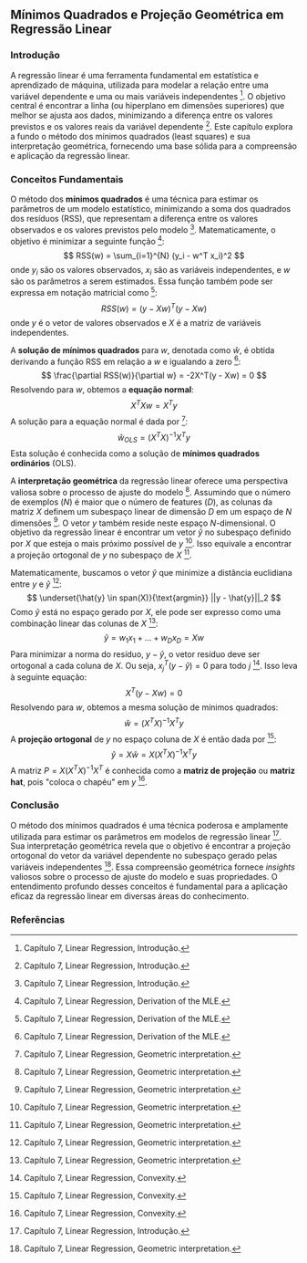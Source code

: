 ## Mínimos Quadrados e Projeção Geométrica em Regressão Linear

### Introdução
A regressão linear é uma ferramenta fundamental em estatística e aprendizado de máquina, utilizada para modelar a relação entre uma variável dependente e uma ou mais variáveis independentes [^1]. O objetivo central é encontrar a linha (ou hiperplano em dimensões superiores) que melhor se ajusta aos dados, minimizando a diferença entre os valores previstos e os valores reais da variável dependente [^1]. Este capítulo explora a fundo o método dos mínimos quadrados (least squares) e sua interpretação geométrica, fornecendo uma base sólida para a compreensão e aplicação da regressão linear.

### Conceitos Fundamentais
O método dos **mínimos quadrados** é uma técnica para estimar os parâmetros de um modelo estatístico, minimizando a soma dos quadrados dos resíduos (RSS), que representam a diferença entre os valores observados e os valores previstos pelo modelo [^1]. Matematicamente, o objetivo é minimizar a seguinte função [^7]:
$$
RSS(w) = \sum_{i=1}^{N} (y_i - w^T x_i)^2
$$
onde $y_i$ são os valores observados, $x_i$ são as variáveis independentes, e $w$ são os parâmetros a serem estimados. Essa função também pode ser expressa em notação matricial como [^7]:
$$
RSS(w) = (y - Xw)^T(y - Xw)
$$
onde $y$ é o vetor de valores observados e $X$ é a matriz de variáveis independentes.

A **solução de mínimos quadrados** para $w$, denotada como $\hat{w}$, é obtida derivando a função RSS em relação a $w$ e igualando a zero [^7]:
$$
\frac{\partial RSS(w)}{\partial w} = -2X^T(y - Xw) = 0
$$
Resolvendo para $w$, obtemos a **equação normal**:
$$
X^TXw = X^Ty
$$
A solução para a equação normal é dada por [^4]:
$$
\hat{w}_{OLS} = (X^TX)^{-1}X^Ty
$$
Esta solução é conhecida como a solução de **mínimos quadrados ordinários** (OLS).

A **interpretação geométrica** da regressão linear oferece uma perspectiva valiosa sobre o processo de ajuste do modelo [^4]. Assumindo que o número de exemplos ($N$) é maior que o número de features ($D$), as colunas da matriz $X$ definem um subespaço linear de dimensão $D$ em um espaço de $N$ dimensões [^4]. O vetor $y$ também reside neste espaço $N$-dimensional. O objetivo da regressão linear é encontrar um vetor $\hat{y}$ no subespaço definido por $X$ que esteja o mais próximo possível de $y$ [^4]. Isso equivale a encontrar a projeção ortogonal de $y$ no subespaço de $X$ [^4].

Matematicamente, buscamos o vetor $\hat{y}$ que minimize a distância euclidiana entre $y$ e $\hat{y}$ [^4]:
$$
\underset{\hat{y} \in span(X)}{\text{argmin}} ||y - \hat{y}||_2
$$
Como $\hat{y}$ está no espaço gerado por $X$, ele pode ser expresso como uma combinação linear das colunas de $X$ [^4]:
$$
\hat{y} = w_1x_1 + ... + w_Dx_D = Xw
$$
Para minimizar a norma do resíduo, $y - \hat{y}$, o vetor resíduo deve ser ortogonal a cada coluna de $X$. Ou seja, $x_j^T(y - \hat{y}) = 0$ para todo $j$ [^5]. Isso leva à seguinte equação:
$$
X^T(y - Xw) = 0
$$
Resolvendo para $w$, obtemos a mesma solução de mínimos quadrados:
$$
\hat{w} = (X^TX)^{-1}X^Ty
$$
A **projeção ortogonal** de $y$ no espaço coluna de $X$ é então dada por [^5]:
$$
\hat{y} = X\hat{w} = X(X^TX)^{-1}X^Ty
$$
A matriz $P = X(X^TX)^{-1}X^T$ é conhecida como a **matriz de projeção** ou **matriz hat**, pois "coloca o chapéu" em $y$ [^5].

### Conclusão
O método dos mínimos quadrados é uma técnica poderosa e amplamente utilizada para estimar os parâmetros em modelos de regressão linear [^1]. Sua interpretação geométrica revela que o objetivo é encontrar a projeção ortogonal do vetor da variável dependente no subespaço gerado pelas variáveis independentes [^4]. Essa compreensão geométrica fornece *insights* valiosos sobre o processo de ajuste do modelo e suas propriedades. O entendimento profundo desses conceitos é fundamental para a aplicação eficaz da regressão linear em diversas áreas do conhecimento.

### Referências
[^1]: Capítulo 7, Linear Regression, Introdução.
[^2]: Capítulo 7, Linear Regression, Model specification.
[^3]: Capítulo 7, Linear Regression, Maximum likelihood estimation (least squares).
[^4]: Capítulo 7, Linear Regression, Geometric interpretation.
[^5]: Capítulo 7, Linear Regression, Convexity.
[^6]: Capítulo 7, Linear Regression, Robust linear regression.
[^7]: Capítulo 7, Linear Regression, Derivation of the MLE.
<!-- END -->